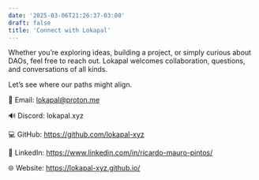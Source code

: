 ```yaml
---
date: '2025-03-06T21:26:37-03:00'
draft: false
title: 'Connect with Lokapal'
---
```


Whether you’re exploring ideas, building a project, or simply curious about DAOs, feel free to reach out. Lokapal welcomes collaboration, questions, and conversations of all kinds.

Let’s see where our paths might align.

📧 Email: lokapal@proton.me

🔊 Discord: lokapal.xyz

💻 GitHub: https://github.com/lokapal-xyz

🔗 LinkedIn: https://www.linkedin.com/in/ricardo-mauro-pintos/

🌐 Website: https://lokapal-xyz.github.io/